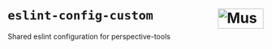 # `eslint-config-custom` [<img src="https://cdn.mussonindustrial.com/files/public/images/emblem.svg" alt="Musson Industrial Logo" width="90" height="40" align="right">][pyro]

Shared eslint configuration for perspective-tools

[pyro]: https://github.com/mussonindustrial/pyro
